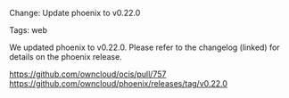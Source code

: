 Change: Update phoenix to v0.22.0

Tags: web

We updated phoenix to v0.22.0. Please refer to the changelog (linked) for details on the phoenix release.

https://github.com/owncloud/ocis/pull/757
https://github.com/owncloud/phoenix/releases/tag/v0.22.0
